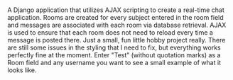 #

A Django application that utilizes AJAX scripting to create a real-time chat application. Rooms are created for every subject entered in the room field and messages
are associated with each room via database retrieval. AJAX is used to ensure that each room does not need to reload every time a message is posted there. Just a small,
fun little hobby project really. There are still some issues in the styling that I need to fix, but everything works perfectly fine at the moment. Enter "Test" (without
quotation marks) as a Room field and any username you want to see a small example of what it looks like.
